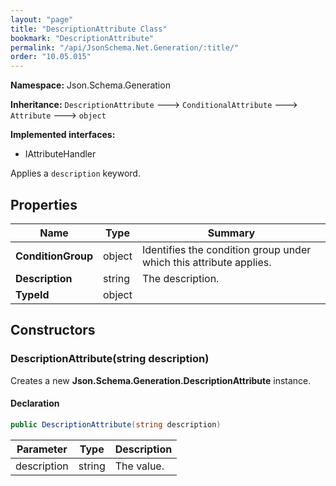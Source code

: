 ```yaml
---
layout: "page"
title: "DescriptionAttribute Class"
bookmark: "DescriptionAttribute"
permalink: "/api/JsonSchema.Net.Generation/:title/"
order: "10.05.015"
---
```

**Namespace:** Json.Schema.Generation

**Inheritance:**
`DescriptionAttribute`
 🡒 
`ConditionalAttribute`
 🡒 
`Attribute`
 🡒 
`object`

**Implemented interfaces:**

- IAttributeHandler

Applies a `description` keyword.

## Properties

| Name | Type | Summary |
|---|---|---|
| **ConditionGroup** | object | Identifies the condition group under which this attribute applies. |
| **Description** | string | The description. |
| **TypeId** | object |  |

## Constructors

### DescriptionAttribute(string description)

Creates a new **Json.Schema.Generation.DescriptionAttribute** instance.

#### Declaration

```c#
public DescriptionAttribute(string description)
```

| Parameter | Type | Description |
|---|---|---|
| description | string | The value. |


